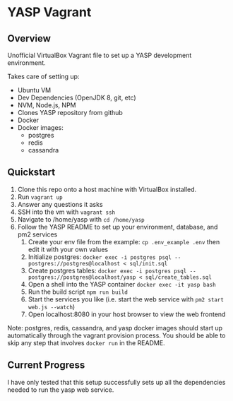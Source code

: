 YASP Vagrant
====

Overview
----

Unofficial VirtualBox Vagrant file to set up a YASP development environment.

Takes care of setting up:
- Ubuntu VM
- Dev Dependencies (OpenJDK 8, git, etc)
- NVM, Node.js, NPM
- Clones YASP repository from github
- Docker
- Docker images:
  - postgres
  - redis
  - cassandra

Quickstart
----

1. Clone this repo onto a host machine with VirtualBox installed.
2. Run `vagrant up`
3. Answer any questions it asks
4. SSH into the vm with `vagrant ssh`
5. Navigate to /home/yasp with `cd /home/yasp`
6. Follow the YASP README to set up your environment, database, and pm2 services
    1. Create your env file from the example: `cp .env_example .env` then edit it with your own values
    2. Initialize postgres: `docker exec -i postgres psql -- postgres://postgres@localhost < sql/init.sql`
    3. Create postgres tables: `docker exec -i postgres psql -- postgres://postgres@localhost/yasp < sql/create_tables.sql`
    4. Open a shell into the YASP container `docker exec -it yasp bash`
    5. Run the build script `npm run build`
    6. Start the services you like (i.e. start the web service with `pm2 start web.js --watch`)
    7. Open localhost:8080 in your host browser to view the web frontend

Note: postgres, redis, cassandra, and yasp docker images should start up automatically through the vagrant provision process.
You should be able to skip any step that involves `docker run` in the README.

Current Progress
----

I have only tested that this setup successfully sets up all the dependencies needed to run the yasp web service.
